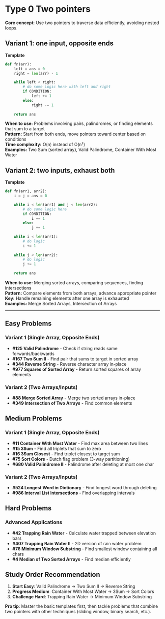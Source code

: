 # Type 0 Two pointers
**Core concept**: Use two pointers to traverse data efficiently, avoiding nested loops.
## Variant 1: one input, opposite ends
**Template**
```python
def fn(arr):
    left = ans = 0
    right = len(arr) - 1

    while left < right:
        # do some logic here with left and right
        if CONDITION:
            left += 1
        else:
            right -= 1
    
    return ans
```
**When to use:** Problems involving pairs, palindromes, or finding elements that sum to a target  
**Pattern:** Start from both ends, move pointers toward center based on conditions  
**Time complexity:** O(n) instead of O(n²)  
**Examples:** Two Sum (sorted array), Valid Palindrome, Container With Most Water  
  
## Variant 2: two inputs, exhaust both
**Template**
```python
def fn(arr1, arr2):
    i = j = ans = 0

    while i < len(arr1) and j < len(arr2):
        # do some logic here
        if CONDITION:
            i += 1
        else:
            j += 1
    
    while i < len(arr1):
        # do logic
        i += 1
    
    while j < len(arr2):
        # do logic
        j += 1
    
    return ans
```
**When to use:** Merging sorted arrays, comparing sequences, finding intersections  
**Pattern:** Compare elements from both arrays, advance appropriate pointer  
**Key:** Handle remaining elements after one array is exhausted  
**Examples:** Merge Sorted Arrays, Intersection of Arrays  

---

## **Easy Problems**
### Variant 1 (Single Array, Opposite Ends)
- **#125 Valid Palindrome** - Check if string reads same forwards/backwards
- **#167 Two Sum II** - Find pair that sums to target in sorted array  
- **#344 Reverse String** - Reverse character array in-place
- **#977 Squares of Sorted Array** - Return sorted squares of array elements

### Variant 2 (Two Arrays/Inputs)
- **#88 Merge Sorted Array** - Merge two sorted arrays in-place
- **#349 Intersection of Two Arrays** - Find common elements

## **Medium Problems**
### Variant 1 (Single Array, Opposite Ends)
- **#11 Container With Most Water** - Find max area between two lines
- **#15 3Sum** - Find all triplets that sum to zero
- **#16 3Sum Closest** - Find triplet closest to target sum
- **#75 Sort Colors** - Dutch flag problem (3-way partitioning)
- **#680 Valid Palindrome II** - Palindrome after deleting at most one char

### Variant 2 (Two Arrays/Inputs)  
- **#524 Longest Word in Dictionary** - Find longest word through deleting
- **#986 Interval List Intersections** - Find overlapping intervals

## **Hard Problems**
### Advanced Applications
- **#42 Trapping Rain Water** - Calculate water trapped between elevation bars
- **#407 Trapping Rain Water II** - 2D version of rain water problem
- **#76 Minimum Window Substring** - Find smallest window containing all chars
- **#4 Median of Two Sorted Arrays** - Find median efficiently

## **Study Order Recommendation**
1. **Start Easy**: Valid Palindrome → Two Sum II → Reverse String
2. **Progress Medium**: Container With Most Water → 3Sum → Sort Colors  
3. **Challenge Hard**: Trapping Rain Water → Minimum Window Substring

**Pro tip**: Master the basic templates first, then tackle problems that combine two pointers with other techniques (sliding window, binary search, etc.).
